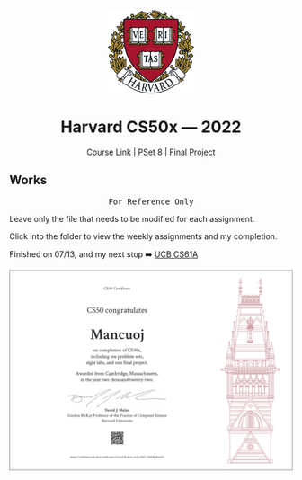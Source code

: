 <br>

<p align="center">
<img src="./images/H.png" alt="logo" height="150"/>
</p>

<h1 align="center">
Harvard CS50x — 2022
</h1>

<p align="center">
  <a href="https://cs50.harvard.edu/x/2022/">Course Link</a> |
  <a href="https://pset8.netlify.app/">PSet 8</a> | 
  <a href="https://github.com/mancuoj/watchlist">Final Project</a>
</p>



## Works

<pre align="center">
For Reference Only
</pre>


Leave only the file that needs to be modified for each assignment.

Click into the folder to view the weekly assignments and my completion.

Finished on 07/13, and my next stop ➡️ [UCB CS61A](https://github.com/mancuoj/CS61A)

<p align="center">
<a href="https://certificates.cs50.io/1c5ca55b-bcec-4c2a-92f1-76ff3b084435" target="_blank">
<img src="./images/CS50x.png" alt="certificates" />
</a>
</p>

